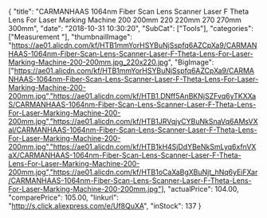 {
	"title": "CARMANHAAS 1064nm Fiber Scan Lens Scanner Laser F Theta Lens For Laser Marking Machine 200 200mm 220 220mm 270 270mm 300mm",
	"date": "2018-10-31 10:30:20",
	"SubCat": ["Tools"],
	"categories": ["Measurement "],
	"thumbnailImage": "https://ae01.alicdn.com/kf/HTB1mmYorHSYBuNjSspfq6AZCpXa9/CARMANHAAS-1064nm-Fiber-Scan-Lens-Scanner-Laser-F-Theta-Lens-For-Laser-Marking-Machine-200-200mm.jpg_220x220.jpg",
	"BigImage": ["https://ae01.alicdn.com/kf/HTB1mmYorHSYBuNjSspfq6AZCpXa9/CARMANHAAS-1064nm-Fiber-Scan-Lens-Scanner-Laser-F-Theta-Lens-For-Laser-Marking-Machine-200-200mm.jpg","https://ae01.alicdn.com/kf/HTB1.DNff5AnBKNjSZFvq6yTKXXaS/CARMANHAAS-1064nm-Fiber-Scan-Lens-Scanner-Laser-F-Theta-Lens-For-Laser-Marking-Machine-200-200mm.jpg","https://ae01.alicdn.com/kf/HTB1JRVqjyCYBuNkSnaVq6AMsVXal/CARMANHAAS-1064nm-Fiber-Scan-Lens-Scanner-Laser-F-Theta-Lens-For-Laser-Marking-Machine-200-200mm.jpg","https://ae01.alicdn.com/kf/HTB1kH4SjDdYBeNkSmLyq6xfnVXaX/CARMANHAAS-1064nm-Fiber-Scan-Lens-Scanner-Laser-F-Theta-Lens-For-Laser-Marking-Machine-200-200mm.jpg","https://ae01.alicdn.com/kf/HTB1oCaXaBgXBuNjt_hNq6yEiFXar/CARMANHAAS-1064nm-Fiber-Scan-Lens-Scanner-Laser-F-Theta-Lens-For-Laser-Marking-Machine-200-200mm.jpg"],
	"actualPrice": 104.00,
	"comparePrice": 105.00,
	"linkurl": "http://s.click.aliexpress.com/e/Uf8QuXA",
	"inStock": 137
}
